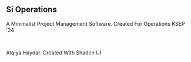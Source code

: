 ## Si Operations

A Minimalist Project Management Software.
Created For Operations KSEP '24

<br>

Atqiya Haydar. Created With Shadcn UI